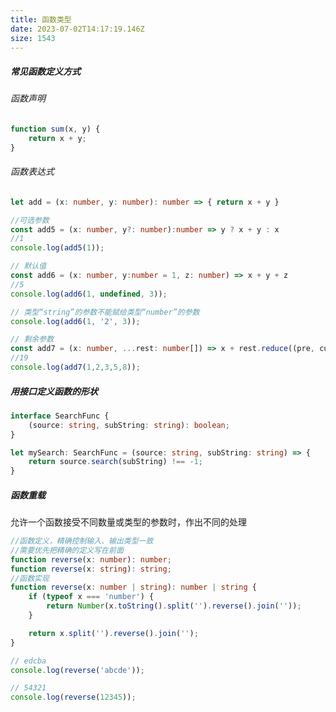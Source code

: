 ```yaml
---
title: 函数类型
date: 2023-07-02T14:17:19.146Z
size: 1543
---
```

##### 常见函数定义方式

###### 函数声明

```typescript
function sum(x, y) {
    return x + y;
}
```

###### 函数表达式

```typescript
let add = (x: number, y: number): number => { return x + y }
```

```typescript
//可选参数
const add5 = (x: number, y?: number):number => y ? x + y : x
//1
console.log(add5(1));

// 默认值
const add6 = (x: number, y:number = 1, z: number) => x + y + z
//5
console.log(add6(1, undefined, 3));

// 类型“string”的参数不能赋给类型“number”的参数
console.log(add6(1, '2', 3));

// 剩余参数
const add7 = (x: number, ...rest: number[]) => x + rest.reduce((pre, cur) => pre + cur)
//19
console.log(add7(1,2,3,5,8));
```

##### 用接口定义函数的形状

```typescript
interface SearchFunc {
    (source: string, subString: string): boolean;
}

let mySearch: SearchFunc = (source: string, subString: string) => {
    return source.search(subString) !== -1;
}
```

##### 函数重载

允许一个函数接受不同数量或类型的参数时，作出不同的处理

```typescript
//函数定义，精确控制输入、输出类型一致
//需要优先把精确的定义写在前面
function reverse(x: number): number;
function reverse(x: string): string;
//函数实现
function reverse(x: number | string): number | string {
    if (typeof x === 'number') {
        return Number(x.toString().split('').reverse().join(''));
    }

    return x.split('').reverse().join('');
}

// edcba
console.log(reverse('abcde'));

// 54321
console.log(reverse(12345));
```

